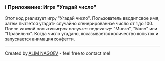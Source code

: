### ℹ️ Приложение: Игра "Угадай число"

Этот код реализует игру "Угадай число". Пользователь вводит свое имя, затем пытается угадать
случайно сгенерированное число от 1 до 100. После каждой попытки игрок получает подсказку:
"Много", "Мало" или "Правильно". Когда число угадано, показывается количество попыток и
запускается анимация конфетти.

-----
Created by [ALIM NAGOEV](https://github.com/nagoev-id) - feel free to contact me!

